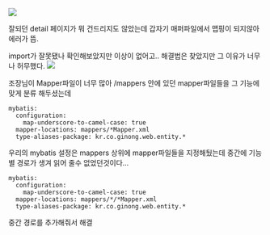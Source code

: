 ![](https://i.imgur.com/4CXNy5h.png)

잘되던 detail 페이지가 뭐 건드리지도 않았는데 갑자기 매퍼파일에서 맵핑이 되지않아 에러가 뜸.

import가 잘못됐나 확인해보았지만 이상이 없어고.. 해결법은 찾았지만 그 이유가 너무나 허무했다.
![](https://i.imgur.com/NKT7m3r.png)

조장님이 Mapper파일이 너무 많아 /mappers 안에 있던 mapper파일들을 그 기능에 맞게 분류 해두셨는데 

```
mybatis:  
  configuration:  
    map-underscore-to-camel-case: true  
  mapper-locations: mappers/*Mapper.xml  
  type-aliases-package: kr.co.ginong.web.entity.*
```

우리의 mybatis 설정은 mappers 상위에 mapper파일들을 지정해뒀는데 중간에 기능별 경로가 생겨 읽어 줄수 없었던것이다...

```
mybatis:  
  configuration:  
    map-underscore-to-camel-case: true  
  mapper-locations: mappers/*/*Mapper.xml  
  type-aliases-package: kr.co.ginong.web.entity.*

```

중간 경로를 추가해줘서 해결